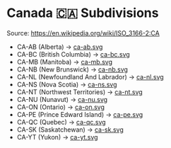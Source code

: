 # Canada 🇨🇦 Subdivisions

Source: https://en.wikipedia.org/wiki/ISO_3166-2:CA

* CA-AB (Alberta) -> [ca-ab.svg](https://github.com/amckenna41/iso3166-flag-icons/blob/main/iso3166-2-icons/CA/ca-ab.svg)
* CA-BC (British Columbia) -> [ca-bc.svg](https://github.com/amckenna41/iso3166-flag-icons/blob/main/iso3166-2-icons/CA/ca-bc.svg)
* CA-MB (Manitoba) -> [ca-mb.svg](https://github.com/amckenna41/iso3166-flag-icons/blob/main/iso3166-2-icons/CA/ca-mb.svg)
* CA-NB (New Brunswick) -> [ca-nb.svg](https://github.com/amckenna41/iso3166-flag-icons/blob/main/iso3166-2-icons/CA/ca-nb.svg)
* CA-NL (Newfoundland And Labrador) -> [ca-nl.svg](https://github.com/amckenna41/iso3166-flag-icons/blob/main/iso3166-2-icons/CA/ca-nl.svg)
* CA-NS (Nova Scotia) -> [ca-ns.svg](https://github.com/amckenna41/iso3166-flag-icons/blob/main/iso3166-2-icons/CA/ca-ns.svg)
* CA-NT (Northwest Territories) -> [ca-nt.svg](https://github.com/amckenna41/iso3166-flag-icons/blob/main/iso3166-2-icons/CA/ca-nt.svg)
* CA-NU (Nunavut) -> [ca-nu.svg](https://github.com/amckenna41/iso3166-flag-icons/blob/main/iso3166-2-icons/CA/ca-nu.svg)
* CA-ON (Ontario) -> [ca-on.svg](https://github.com/amckenna41/iso3166-flag-icons/blob/main/iso3166-2-icons/CA/ca-on.svg)
* CA-PE (Prince Edward Island) -> [ca-pe.svg](https://github.com/amckenna41/iso3166-flag-icons/blob/main/iso3166-2-icons/CA/ca-pe.svg)
* CA-QC (Quebec) -> [ca-qc.svg](https://github.com/amckenna41/iso3166-flag-icons/blob/main/iso3166-2-icons/CA/ca-qc.svg)
* CA-SK (Saskatchewan) -> [ca-sk.svg](https://github.com/amckenna41/iso3166-flag-icons/blob/main/iso3166-2-icons/CA/ca-sk.svg)
* CA-YT (Yukon) -> [ca-yt.svg](https://github.com/amckenna41/iso3166-flag-icons/blob/main/iso3166-2-icons/CA/ca-yt.svg)
